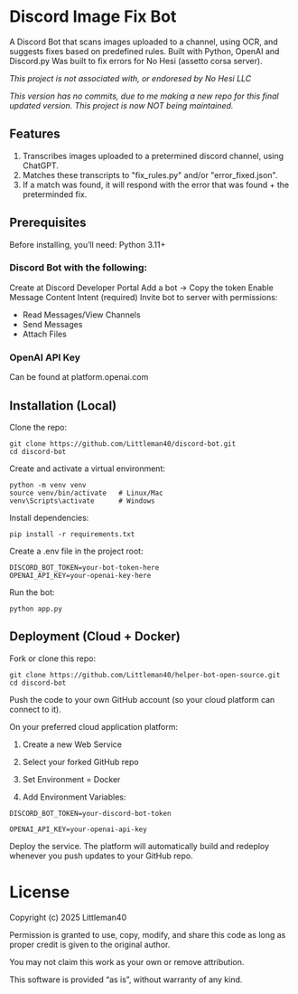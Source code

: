 # Discord Image Fix Bot
A Discord Bot that scans images uploaded to a channel, using OCR, and suggests fixes based on predefined rules. Built with Python, OpenAI and Discord.py
Was built to fix errors for No Hesi (assetto corsa server). 

*This project is not associated with, or endoresed by No Hesi LLC*

*This version has no commits, due to me making a new repo for this final updated version. This project is now NOT being maintained.*

## Features
1. Transcribes images uploaded to a pretermined discord channel, using ChatGPT.
2. Matches these transcripts to "fix_rules.py" and/or "error_fixed.json".
3. If a match was found, it will respond with the error that was found + the preterminded fix.

## Prerequisites
Before installing, you’ll need:
Python 3.11+

### Discord Bot with the following:
Create at Discord Developer Portal
Add a bot → Copy the token
Enable Message Content Intent (required)
Invite bot to server with permissions:
* Read Messages/View Channels
* Send Messages
* Attach Files

### OpenAI API Key
Can be found at platform.openai.com

## Installation (Local)
Clone the repo:
```
git clone https://github.com/Littleman40/discord-bot.git
cd discord-bot
```
Create and activate a virtual environment:
```
python -m venv venv
source venv/bin/activate   # Linux/Mac
venv\Scripts\activate      # Windows
```
Install dependencies:
```
pip install -r requirements.txt
```
Create a .env file in the project root:
```
DISCORD_BOT_TOKEN=your-bot-token-here
OPENAI_API_KEY=your-openai-key-here
```

Run the bot:
```
python app.py
```
## Deployment (Cloud + Docker)

Fork or clone this repo:
```
git clone https://github.com/Littleman40/helper-bot-open-source.git
cd discord-bot
```

Push the code to your own GitHub account (so your cloud platform can connect to it).

On your preferred cloud application platform:

1. Create a new Web Service

2. Select your forked GitHub repo

3. Set Environment = Docker

4. Add Environment Variables:
```
DISCORD_BOT_TOKEN=your-discord-bot-token

OPENAI_API_KEY=your-openai-api-key
```
Deploy the service.
The platform will automatically build and redeploy whenever you push updates to your GitHub repo.


# License
Copyright (c) 2025 Littleman40

Permission is granted to use, copy, modify, and share this code as long as proper credit is given to the original author.

You may not claim this work as your own or remove attribution.

This software is provided “as is”, without warranty of any kind.
